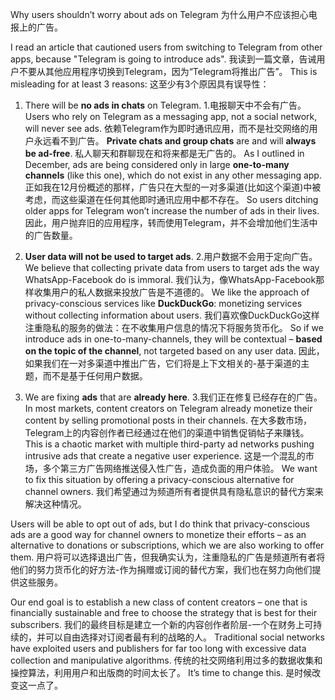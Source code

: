 Why users shouldn’t worry about ads on Telegram
为什么用户不应该担心电报上的广告。


I read an article that cautioned users from switching to Telegram from other apps, because "Telegram is going to introduce ads".
我读到一篇文章，告诫用户不要从其他应用程序切换到Telegram，因为“Telegram将推出广告”。
This is misleading for at least 3 reasons:
这至少有3个原因具有误导性：


1. There will be **no ads in chats** on Telegram.
1.电报聊天中不会有广告。
Users who rely on Telegram as a messaging app, not a social network, will never see ads.
依赖Telegram作为即时通讯应用，而不是社交网络的用户永远看不到广告。
**Private chats and group chats** are and will **always be ad-free**.
私人聊天和群聊现在和将来都是无广告的。
As I outlined in December, ads are being considered only in large **one-to-many channels** (like this one), which do not exist in any other messaging app.
正如我在12月份概述的那样，广告只在大型的一对多渠道(比如这个渠道)中被考虑，而这些渠道在任何其他即时通讯应用中都不存在。
So users ditching older apps for Telegram won’t increase the number of ads in their lives.
因此，用户抛弃旧的应用程序，转而使用Telegram，并不会增加他们生活中的广告数量。


2. **User data will not be used to target ads**.
2.用户数据不会用于定向广告。
We believe that collecting private data from users to target ads the way WhatsApp-Facebook do is immoral.
我们认为，像WhatsApp-Facebook那样收集用户的私人数据来投放广告是不道德的。
We like the approach of privacy-conscious services like **DuckDuckGo**: monetizing services without collecting information about users.
我们喜欢像DuckDuckGo这样注重隐私的服务的做法：在不收集用户信息的情况下将服务货币化。
So if we introduce ads in one-to-many-channels, they will be contextual – **based on the topic of the channel**, not targeted based on any user data.
因此，如果我们在一对多渠道中推出广告，它们将是上下文相关的-基于渠道的主题，而不是基于任何用户数据。


3. We are fixing **ads** that are **already here**.
3.我们正在修复已经存在的广告。
In most markets, content creators on Telegram already monetize their content by selling promotional posts in their channels.
在大多数市场，Telegram上的内容创作者已经通过在他们的渠道中销售促销帖子来赚钱。
This is a chaotic market with multiple third-party ad networks pushing intrusive ads that create a negative user experience.
这是一个混乱的市场，多个第三方广告网络推送侵入性广告，造成负面的用户体验。
We want to fix this situation by offering a privacy-conscious alternative for channel owners.
我们希望通过为频道所有者提供具有隐私意识的替代方案来解决这种情况。


Users will be able to opt out of ads, but I do think that privacy-conscious ads are a good way for channel owners to monetize their efforts – as an alternative to donations or subscriptions, which we are also working to offer them.
用户将可以选择退出广告，但我确实认为，注重隐私的广告是频道所有者将他们的努力货币化的好方法-作为捐赠或订阅的替代方案，我们也在努力向他们提供这些服务。


Our end goal is to establish a new class of content creators – one that is financially sustainable and free to choose the strategy that is best for their subscribers.
我们的最终目标是建立一个新的内容创作者阶层-一个在财务上可持续的，并可以自由选择对订阅者最有利的战略的人。
Traditional social networks have exploited users and publishers for far too long with excessive data collection and manipulative algorithms.
传统的社交网络利用过多的数据收集和操控算法，利用用户和出版商的时间太长了。
It’s time to change this.
是时候改变这一点了。

